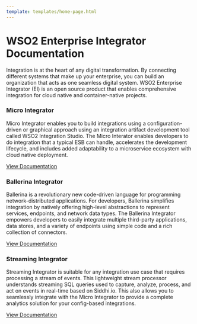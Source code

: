 ```yaml
---
template: templates/home-page.html
---
```


# WSO2 Enterprise Integrator Documentation

Integration is at the heart of any digital transformation. By connecting different systems that make up your enterprise, you can build an organization that acts as one seamless digital system. WSO2 Enterprise Integrator (EI) is an open source product that enables comprehensive integration for cloud native and container-native projects. 

<!--
 Adding temporary urls for navigation
-->

<div class="integratorDescription">
    <h3>Micro Integrator</h3>
    <p>Micro Integrator enables you to build integrations using a configuration-driven or graphical approach using an integration artifact development tool called WSO2 Integration Studio. The Micro Interator enables developers to do integration that a typical ESB can handle, accelerates the development lifecycle, and includes added adaptability to a microservice ecosystem with cloud native deployment.</p>
    <a href="micro-integrator/overview/introduction">View Documentation</a>
</div>

<div class="integratorDescription">
    <h3>Ballerina Integrator</h3>
    <p>Ballerina is a revolutionary new code-driven language for programming network-distributed applications. For developers, Ballerina simplifies integration by natively offering high-level abstractions to represent services, endpoints, and network data types. The Ballerina Integrator empowers developers to easily integrate multiple third-party applications, data stores, and a variety of endpoints using simple code and a rich collection of connectors.</p>
    <a href="ballerina-integrator/get-started/introduction">View Documentation</a>
</div>
<div class="integratorDescription">
    <h3>Streaming Integrator</h3>
    <p>Streaming Integrator is suitable for any integration use case that requires processing a stream of events. This lightweight stream processor understands streaming SQL queries used to capture, analyze, process, and act on events in real-time based on Siddhi.io. This also allows you to seamlessly integrate with the Micro Integrator to provide a complete analytics solution for your config-based integrations.</p>
    <a href="streaming-integrator/overview/overview">View Documentation</a>
</div>


